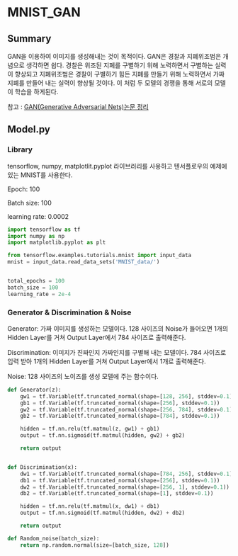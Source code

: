 # MNIST_GAN

## Summary

GAN을 이용하여 이미지를 생성해내는 것이 목적이다. GAN은 경찰과 지폐위조범은 개념으로 생각하면 쉽다. 경찰은 위조된 지폐를 구별하기 위해 노력하면서 구별하는 실력이 향상되고 지폐위조범은 경찰이 구별하기 힘든 지폐를 만들기 위해 노력하면서 가짜 지폐를 만들어 내는 실력이 향상될 것이다. 이 처럼 두 모델의 경쟁을 통해 서로의 모델이 학습을 하게된다.

참고 : [GAN(Generative Adversarial Nets)논문 정리](https://github.com/Yudonggeun/Paper-Summary-ENG/blob/master/Summaries/GAN(Generative-Adversarial-Nets).md)





## Model.py

### Library

tensorflow, numpy, matplotlit.pyplot 라이브러리를 사용하고 텐서플로우의 예제에 있는 MNIST를 사용한다.

Epoch: 100

Batch size: 100

learning rate: 0.0002

~~~python
import tensorflow as tf
import numpy as np
import matplotlib.pyplot as plt

from tensorflow.examples.tutorials.mnist import input_data
mnist = input_data.read_data_sets('MNIST_data/')


total_epochs = 100
batch_size = 100
learning_rate = 2e-4
~~~





### Generator & Discrimination & Noise

Generator: 가짜 이미지를 생성하는 모델이다. 128 사이즈의 Noise가 들어오면 1개의 Hidden Layer를 거쳐 Output Layer에서 784 사이즈로 출력해준다.

Discrimination: 이미지가 진짜인지 가짜인지를 구별해 내는 모델이다. 784 사이즈로 입력 받아 1개의 Hidden Layer를 거쳐 Output Layer에서 1개로 출력해준다.

Noise: 128 사이즈의 노이즈를 생성 모델에 주는 함수이다.

~~~python
def Generator(z):
    gw1 = tf.Variable(tf.truncated_normal(shape=[128, 256], stddev=0.1))
    gb1 = tf.Variable(tf.truncated_normal(shape=[256], stddev=0.1))
    gw2 = tf.Variable(tf.truncated_normal(shape=[256, 784], stddev=0.1))
    gb2 = tf.Variable(tf.truncated_normal(shape=[784], stddev=0.1))

    hidden = tf.nn.relu(tf.matmul(z, gw1) + gb1)
    output = tf.nn.sigmoid(tf.matmul(hidden, gw2) + gb2)

    return output


def Discrimination(x):
    dw1 = tf.Variable(tf.truncated_normal(shape=[784, 256], stddev=0.1))
    db1 = tf.Variable(tf.truncated_normal(shape=[256], stddev=0.1))
    dw2 = tf.Variable(tf.truncated_normal(shape=[256, 1], stddev=0.1))
    db2 = tf.Variable(tf.truncated_normal(shape=[1], stddev=0.1))

    hidden = tf.nn.relu(tf.matmul(x, dw1) + db1)
    output = tf.nn.sigmoid(tf.matmul(hidden, dw2) + db2)

    return output

def Random_noise(batch_size):
    return np.random.normal(size=[batch_size, 128])
~~~

